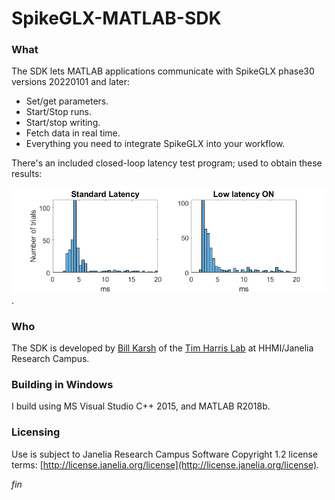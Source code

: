 SpikeGLX-MATLAB-SDK
===================

### What

The SDK lets MATLAB applications communicate with SpikeGLX phase30 versions
20220101 and later:

* Set/get parameters.
* Start/Stop runs.
* Start/stop writing.
* Fetch data in real time.
* Everything you need to integrate SpikeGLX into your workflow.

There's an included closed-loop latency test program; used to obtain these
results:

![MATLAB API Latency](MATLAB_latency.png).

### Who

The SDK is developed by [Bill Karsh](https://www.janelia.org/people/bill-karsh)
of the [Tim Harris Lab](https://www.janelia.org/lab/harris-lab-apig) at
HHMI/Janelia Research Campus.

### Building in Windows

I build using MS Visual Studio C++ 2015, and MATLAB R2018b.

### Licensing

Use is subject to Janelia Research Campus Software Copyright 1.2 license terms:
[http://license.janelia.org/license](http://license.janelia.org/license).


_fin_

